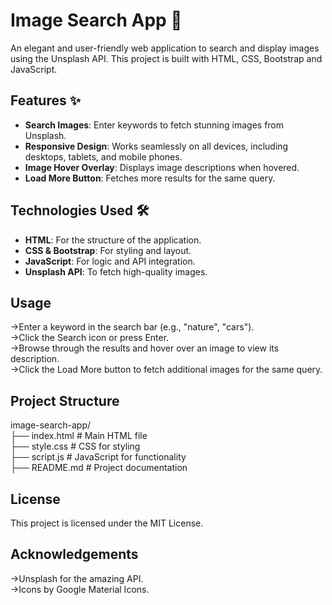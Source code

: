 # Image Search App 🌟

An elegant and user-friendly web application to search and display images using the Unsplash API. This project is built with HTML, CSS, Bootstrap and JavaScript.

## Features ✨
- **Search Images**: Enter keywords to fetch stunning images from Unsplash.
- **Responsive Design**: Works seamlessly on all devices, including desktops, tablets, and mobile phones.
- **Image Hover Overlay**: Displays image descriptions when hovered.
- **Load More Button**: Fetches more results for the same query.

## Technologies Used 🛠️
- **HTML**: For the structure of the application.
- **CSS & Bootstrap**: For styling and layout.
- **JavaScript**: For logic and API integration.
- **Unsplash API**: To fetch high-quality images.
<h2>Usage</h2>
  ->Enter a keyword in the search bar (e.g., "nature", "cars").<br>
  ->Click the Search icon or press Enter.<br>
  ->Browse through the results and hover over an image to view its description.<br>
  ->Click the Load More button to fetch additional images for the same query.<br>

<h2>Project Structure </h2>
image-search-app/<br>
├── index.html         # Main HTML file<br>
├── style.css          # CSS for styling<br>
├── script.js          # JavaScript for functionality<br>
├── README.md          # Project documentation<br>

<h2>License</h2>
This project is licensed under the MIT License.

<h2>Acknowledgements</h2>
  ->Unsplash for the amazing API.<br>
  ->Icons by Google Material Icons.<br>
